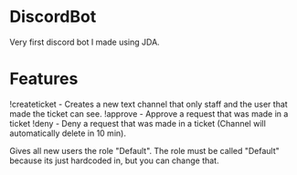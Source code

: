 # DiscordBot

Very first discord bot I made using JDA. 

# Features
!createticket - Creates a new text channel that only staff and the user that made the ticket can see.
!approve - Approve a request that was made in a ticket
!deny - Deny a request that was made in a ticket (Channel will automatically delete in 10 min).

Gives all new users the role "Default". The role must be called "Default" because its just hardcoded in, 
but you can change that.

